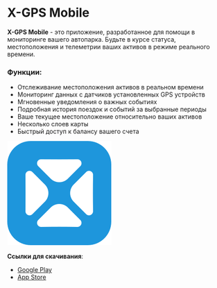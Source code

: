 # X-GPS Mobile

**X-GPS Mobile** - это приложение, разработанное для помощи в мониторинге вашего автопарка. Будьте в курсе статуса, местоположения и телеметрии ваших активов в режиме реального времени.

### **Функции:**

- Отслеживание местоположения активов в реальном времени
- Мониторинг данных с датчиков установленных GPS устройств
- Мгновенные уведомления о важных событиях
- Подробная история поездок и событий за выбранные периоды
- Ваше текущее местоположение относительно ваших активов
- Несколько слоев карты
- Быстрый доступ к балансу вашего счета

![X-GPS Mobile icon](attachments/a3608c0acf3e46c981966cda16f725b2.svg)

**Ссылки для скачивания**:

- [Google Play](https://play.google.com/store/apps/details?id=com.squaregps.xgps.mobile)
- [App Store](https://apps.apple.com/us/app/x-gps-mobile/id6739621705)